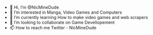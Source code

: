 - 👋 Hi, I’m @NicMineDude
- 👀 I’m interested in Manga, Video Games and Computers
- 🌱 I’m currently learning How to make video games and web scrapers
- 💞️ I’m looking to collaborate on Game Devellopement
- 📫 How to reach me Twitter - NicMineDude

<!---
NicMineDude/NicMineDude is a ✨ special ✨ repository because its `README.md` (this file) appears on your GitHub profile.
You can click the Preview link to take a look at your changes.
--->
